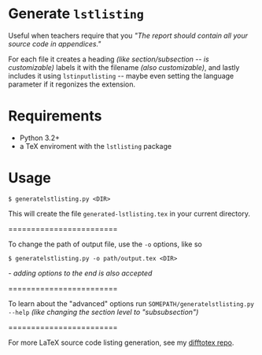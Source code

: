 Generate `lstlisting`
===================

Useful when teachers require that you *"The report should contain all your source code in appendices."*

For each file it creates a heading *(like section/subsection -- is
customizable)* labels it with the filename *(also customizable)*, and lastly
includes it using `lstinputlisting` -- maybe even setting the language parameter
if it regonizes the extension.

Requirements
============

* Python 3.2+
* a TeX enviroment with the `lstlisting` package

Usage
=====

    $ generatelstlisting.py <DIR>

This will create the file `generated-lstlisting.tex` in your current directory.

========================

To change the path of output file, use the `-o` options, like so

    $ generatelstlisting.py -o path/output.tex <DIR>

*- adding options to the end is also accepted*

========================

To learn about the "advanced" options run `SOMEPATH/generatelstlisting.py --help` *(like changing the section level to "subsubsection")*

========================

For more LaTeX source code listing generation, see my [difftotex repo](https://github.com/RasmusWL/difftotex).
